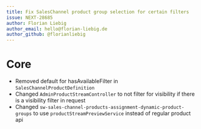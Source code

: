 ```yaml
---
title: Fix SalesChannel product group selection for certain filters
issue: NEXT-28685
author: Florian Liebig
author_email: hello@florian-liebig.de
author_github: @florianliebig
---
```

# Core
* Removed default for hasAvailableFilter in `SalesChannelProductDefinition`
* Changed `AdminProductStreamController` to not filter for visibility if there is a visibility filter in request
* Changed `sw-sales-channel-products-assignment-dynamic-product-groups` to use `productStreamPreviewService` instead of regular product api
